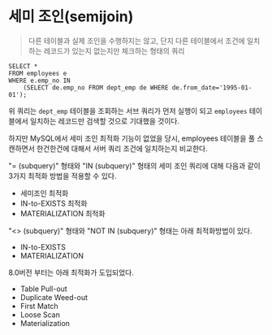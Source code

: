 # 세미 조인(semijoin)

> 다른 테이블과 실제 조인을 수행하지는 않고, 단지 다른 테이블에서 조건에 일치하는 레코드가 있는지 없는지만 체크하는 형태의 쿼리

``` mysql
SELECT *
FROM employees e
WHERE e.emp_no IN 
	(SELECT de.emp_no FROM dept_emp de WHERE de.from_date='1995-01-01');
```

위 쿼리는 `dept_emp` 테이블을 조회하는 서브 쿼리가 먼저 실행이 되고 `employees` 테이블에서 일치하는 레코드만 검색할 것으로 기대했을 것이다. 

하지만 MySQL에서 세미 조인 최적화 기능이 없었을 당시, employees 테이블을 풀 스캔하면서 한건한건에 대해서 서버 쿼리 조건에 일치하는지 비교한다.



"= (subquery)" 형태와 "IN (subquery)" 형태의 세미 조인 쿼리에 대해 다음과 같이 3가지 최적화 방법을 적용할 수 있다.

- 세미조인 최적화
- IN-to-EXISTS 최적화
- MATERIALIZATION 최적화



"<> (subquery)" 형태와 "NOT IN (subquery)" 형태는 아래 최적화방법이 있다.

- IN-to-EXISTS
- MATERIALIZATION



8.0버전 부터는 아래 최적화가 도입되었다.

- Table Pull-out
- Duplicate Weed-out
- First Match
- Loose Scan
- Materialization

